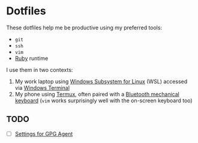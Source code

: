 # Dotfiles

These dotfiles help me be productive using my preferred tools:

- `git`
- `ssh`
- `vim`
- [Ruby][1] runtime

I use them in two contexts:

1. My work laptop using [Windows Subsystem for Linux][2] (WSL) accessed via [Windows Terminal][3]
2. My phone using [Termux][4], often paired with a [Bluetooth mechanical keyboard][5] (`vim` works surprisingly well with the on-screen keyboard too)

## TODO

- [ ] [Settings for GPG Agent](https://stackoverflow.com/a/37369506)

[1]: https://www.ruby-lang.org/en/
[2]: https://docs.microsoft.com/en-us/windows/wsl/about
[3]: https://docs.microsoft.com/en-us/windows/terminal/
[4]: https://termux.com/
[5]: https://www.keychron.com/products/keychron-k6-wireless-mechanical-keyboard
